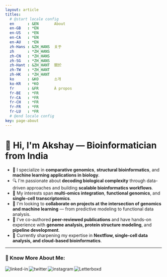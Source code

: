 ```yaml
---
layout: article
titles:
  # @start locale config
  en      : &EN       About
  en-GB   : *EN
  en-US   : *EN
  en-CA   : *EN
  en-AU   : *EN
  zh-Hans : &ZH_HANS  关于
  zh      : *ZH_HANS
  zh-CN   : *ZH_HANS
  zh-SG   : *ZH_HANS
  zh-Hant : &ZH_HANT  關於
  zh-TW   : *ZH_HANT
  zh-HK   : *ZH_HANT
  ko      : &KO       소개
  ko-KR   : *KO
  fr      : &FR       À propos
  fr-BE   : *FR
  fr-CA   : *FR
  fr-CH   : *FR
  fr-FR   : *FR
  fr-LU   : *FR
  # @end locale config
key: page-about
---
```

# 👋 Hi, I'm Akshay — Bioinformatician from India

- 🧬 I specialize in **comparative genomics**, **structural bioinformatics**, and **machine learning applications in biology**.
- 🔍 I'm passionate about **decoding biological complexity** through data-driven approaches and building **scalable bioinformatics workflows**.
- 🧠 My interests span **multi-omics integration**, **functional genomics**, and **single-cell transcriptomics**.
- 🚀 I'm looking to **collaborate on projects at the intersection of genomics and machine learning** — from predictive modeling to functional data analysis.
- 📝 I've co-authored **peer-reviewed publications** and have hands-on experience with **genome analysis, protein structure modeling**, and **pipeline development**.
- 🌱 Currently sharpening my expertise in **Nextflow, single-cell data analysis, and cloud-based bioinformatics**.

---

### 🔗 Know More About Me:
[<img align="left" alt="linked-in" src="https://img.shields.io/badge/linkedin-%230077B5.svg?&style=for-the-badge&logo=linkedin&logoColor=white" />](https://www.linkedin.com/in/akshayonly/)

[<img align="left" alt="twitter" src="https://img.shields.io/badge/twitter-%231DA1F2.svg?&style=for-the-badge&logo=twitter&logoColor=white" />](https://twitter.com/akshayonly_)

[<img align="left" alt="instagram" src="https://img.shields.io/badge/Instagram-E4405F?style=for-the-badge&logo=instagram&logoColor=white" />](https://www.instagram.com/akshayonly/)

[<img align="left" alt="Letterboxd" src="https://img.shields.io/badge/Letterboxd-00CC00?style=for-the-badge&logo=letterboxd&logoColor=white" />](https://letterboxd.com/akshayonly/)
